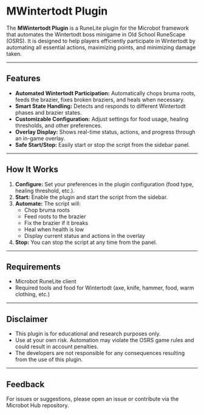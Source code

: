 ﻿# MWintertodt Plugin

The **MWintertodt Plugin** is a RuneLite plugin for the Microbot framework that automates the Wintertodt boss minigame in Old School RuneScape (OSRS). It is designed to help players efficiently participate in Wintertodt by automating all essential actions, maximizing points, and minimizing damage taken.

---

## Features

- **Automated Wintertodt Participation:** Automatically chops bruma roots, feeds the brazier, fixes broken braziers, and heals when necessary.
- **Smart State Handling:** Detects and responds to different Wintertodt phases and brazier states.
- **Customizable Configuration:** Adjust settings for food usage, healing thresholds, and other preferences.
- **Overlay Display:** Shows real-time status, actions, and progress through an in-game overlay.
- **Safe Start/Stop:** Easily start or stop the script from the sidebar panel.

---

## How It Works

1. **Configure:** Set your preferences in the plugin configuration (food type, healing threshold, etc.).
2. **Start:** Enable the plugin and start the script from the sidebar.
3. **Automate:** The script will:
    - Chop bruma roots
    - Feed roots to the brazier
    - Fix the brazier if it breaks
    - Heal when health is low
    - Display current status and actions in the overlay
4. **Stop:** You can stop the script at any time from the panel.

---

## Requirements

- Microbot RuneLite client
- Required tools and food for Wintertodt (axe, knife, hammer, food, warm clothing, etc.)

---

## Disclaimer

- This plugin is for educational and research purposes only.
- Use at your own risk. Automation may violate the OSRS game rules and could result in account penalties.
- The developers are not responsible for any consequences resulting from the use of this plugin.

---

## Feedback

For issues or suggestions, please open an issue or contribute via the Microbot Hub repository.